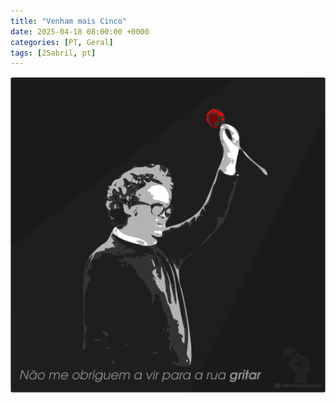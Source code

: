 ```yaml
---
title: "Venham mais Cinco"
date: 2025-04-18 08:00:00 +0000
categories: [PT, Geral]
tags: [25abril, pt]
---
```


![venham-mais-cinco](/assets/images/venham-mais-cinco.png)

